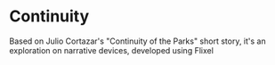 Continuity
==========

Based on Julio Cortazar's "Continuity of the Parks" short story, it's an exploration on narrative devices, developed using Flixel
